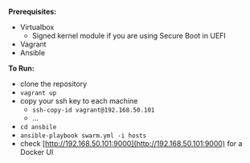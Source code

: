 **Prerequisites:** 
- Virtualbox
  + Signed kernel module if you are using Secure Boot in UEFI
- Vagrant
- Ansible


**To Run:**
- clone the repository
- `vagrant up`
- copy your ssh key to each machine
  + `ssh-copy-id vagrant@192.168.50.101`
  + ...
- `cd ansbile`
- `ansible-playbook swarm.yml -i hosts`
- check [http://192.168.50.101:9000](http://192.168.50.101:9000) for a Docker UI